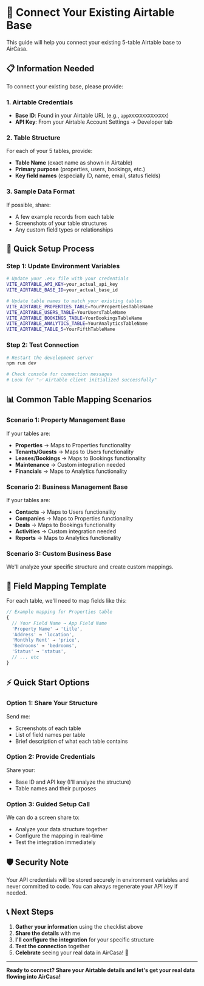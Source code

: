 # 🔗 Connect Your Existing Airtable Base

This guide will help you connect your existing 5-table Airtable base to AirCasa.

## 📋 Information Needed

To connect your existing base, please provide:

### 1. **Airtable Credentials**
- **Base ID**: Found in your Airtable URL (e.g., `appXXXXXXXXXXXXXX`)
- **API Key**: From your Airtable Account Settings → Developer tab

### 2. **Table Structure**
For each of your 5 tables, provide:
- **Table Name** (exact name as shown in Airtable)
- **Primary purpose** (properties, users, bookings, etc.)
- **Key field names** (especially ID, name, email, status fields)

### 3. **Sample Data Format**
If possible, share:
- A few example records from each table
- Screenshots of your table structures
- Any custom field types or relationships

## 🔧 Quick Setup Process

### Step 1: Update Environment Variables
```bash
# Update your .env file with your credentials
VITE_AIRTABLE_API_KEY=your_actual_api_key
VITE_AIRTABLE_BASE_ID=your_actual_base_id

# Update table names to match your existing tables
VITE_AIRTABLE_PROPERTIES_TABLE=YourPropertiesTableName
VITE_AIRTABLE_USERS_TABLE=YourUsersTableName
VITE_AIRTABLE_BOOKINGS_TABLE=YourBookingsTableName
VITE_AIRTABLE_ANALYTICS_TABLE=YourAnalyticsTableName
VITE_AIRTABLE_TABLE_5=YourFifthTableName
```

### Step 2: Test Connection
```bash
# Restart the development server
npm run dev

# Check console for connection messages
# Look for "✅ Airtable client initialized successfully"
```

## 📊 Common Table Mapping Scenarios

### Scenario 1: Property Management Base
If your tables are:
- **Properties** → Maps to Properties functionality
- **Tenants/Guests** → Maps to Users functionality  
- **Leases/Bookings** → Maps to Bookings functionality
- **Maintenance** → Custom integration needed
- **Financials** → Maps to Analytics functionality

### Scenario 2: Business Management Base
If your tables are:
- **Contacts** → Maps to Users functionality
- **Companies** → Maps to Properties functionality
- **Deals** → Maps to Bookings functionality  
- **Activities** → Custom integration needed
- **Reports** → Maps to Analytics functionality

### Scenario 3: Custom Business Base
We'll analyze your specific structure and create custom mappings.

## 🔄 Field Mapping Template

For each table, we'll need to map fields like this:

```javascript
// Example mapping for Properties table
{
  // Your Field Name → App Field Name
  'Property Name' → 'title',
  'Address' → 'location', 
  'Monthly Rent' → 'price',
  'Bedrooms' → 'bedrooms',
  'Status' → 'status',
  // ... etc
}
```

## ⚡ Quick Start Options

### Option 1: Share Your Structure
Send me:
- Screenshots of each table
- List of field names per table
- Brief description of what each table contains

### Option 2: Provide Credentials
Share your:
- Base ID and API key (I'll analyze the structure)
- Table names and their purposes

### Option 3: Guided Setup Call
We can do a screen share to:
- Analyze your data structure together
- Configure the mapping in real-time
- Test the integration immediately

## 🛡️ Security Note

Your API credentials will be stored securely in environment variables and never committed to code. You can always regenerate your API key if needed.

## 📞 Next Steps

1. **Gather your information** using the checklist above
2. **Share the details** with me
3. **I'll configure the integration** for your specific structure
4. **Test the connection** together
5. **Celebrate** seeing your real data in AirCasa! 🎉

---

**Ready to connect? Share your Airtable details and let's get your real data flowing into AirCasa!**